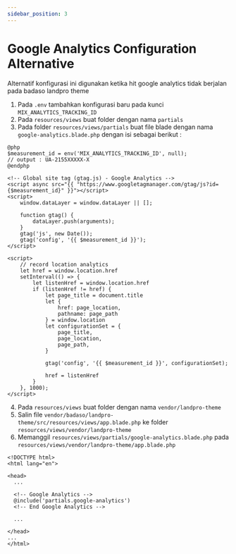 ```yaml
---
sidebar_position: 3
---
```


# Google Analytics Configuration Alternative

Alternatif konfigurasi ini digunakan ketika hit google analytics tidak berjalan pada badaso landpro theme 

1. Pada `.env` tambahkan konfigurasi baru pada kunci `MIX_ANALYTICS_TRACKING_ID`
2. Pada `resources/views` buat folder dengan nama `partials`
3. Pada folder `resources/views/partials` buat file blade dengan nama `google-analytics.blade.php` dengan isi sebagai berikut :
```
@php
$measurement_id = env('MIX_ANALYTICS_TRACKING_ID', null);
// output : UA-2155XXXXX-X
@endphp

<!-- Global site tag (gtag.js) - Google Analytics -->
<script async src="{{ "https://www.googletagmanager.com/gtag/js?id={$measurement_id}" }}"></script>
<script>
    window.dataLayer = window.dataLayer || [];

    function gtag() {
        dataLayer.push(arguments);
    }
    gtag('js', new Date());
    gtag('config', '{{ $measurement_id }}');
</script>

<script>
    // record location analytics
    let href = window.location.href
    setInterval(() => {
        let listenHref = window.location.href
        if (listenHref != href) {
            let page_title = document.title
            let {
                href: page_location,
                pathname: page_path
            } = window.location
            let configurationSet = {
                page_title,
                page_location,
                page_path,
            }

            gtag('config', '{{ $measurement_id }}', configurationSet);

            href = listenHref
        }
    }, 1000);
</script>

```
4. Pada `resources/views` buat folder dengan nama `vendor/landpro-theme`
5. Salin file `vendor/badaso/landpro-theme/src/resources/views/app.blade.php` ke folder `resources/views/vendor/landpro-theme`
6. Memanggil `resources/views/partials/google-analytics.blade.php` pada `resources/views/vendor/landpro-theme/app.blade.php`
```
<!DOCTYPE html>
<html lang="en">

<head>
  ...

  <!-- Google Analytics -->
  @include('partials.google-analytics')
  <!-- End Google Analytics -->

  ...

</head>
...
</html>
```
